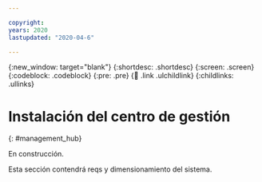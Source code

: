 ```yaml
---

copyright:
years: 2020
lastupdated: "2020-04-6"

---
```


{:new_window: target="blank"}
{:shortdesc: .shortdesc}
{:screen: .screen}
{:codeblock: .codeblock}
{:pre: .pre}
{:child: .link .ulchildlink}
{:childlinks: .ullinks}

# Instalación del centro de gestión
{: #management_hub}

En construcción. 

Esta sección contendrá reqs y dimensionamiento del sistema.
